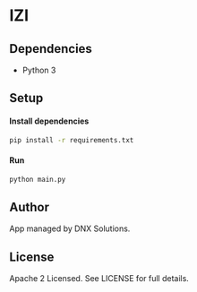 # IZI

## Dependencies
- Python 3

## Setup

#### Install dependencies
```bash
pip install -r requirements.txt
```

#### Run
```bash
python main.py
```

## Author
App managed by DNX Solutions.

## License
Apache 2 Licensed. See LICENSE for full details.